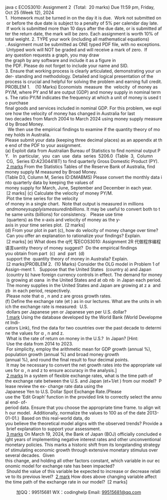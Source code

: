 java c
ECOS3010: Assignment 2  (Total:  20 marks) Due 11:59 pm, Friday, Oct 25 (Week 12), 2024 
1.  Homework must be turned in on the day it is due.  Work not submitted on or before the due date is subject to a penalty of 5% per calendar day late.  If work is submitted more than 10 days after the due date, or is submitted after the return date, the mark will be zero. Each assignment is worth 10% of total weight.
2. TYPE your work (including all mathematical equations) . Assignment must be submitted as ONE typed PDF file, with no exceptions.  Untyped work will NOT be graded and will receive a mark of zero.  If any question requests a graph, you may draw the graph by any software and include it as a figure in the PDF. Please do not forget to include your name and SID.
3. Ensure that working process is clearly articulated, demonstrating your under- standing and methodology. Detailed and logical presentation of the process is crucial and helpful for solving the problem and earning full credit.PROBLEM 1.    (10 Marks) Economists  measure  the  velocity  of money as PY/M, where PY and M are output (GDP) and money supply in nominal terms. The ratio PY/M indicates the frequency at which a unit of money is used to purchase final goods and services included in nominal GDP. For this problem, we explore how the velocity of money has changed in Australia for last two decades from March 2004 to March 2024 using money supply measured by Broad Money.   We then use the empirical findings to examine if the quantity theory of money holds in Australia. Please submit your data (keeping three decimal places) as an appendix at the end of the PDF to your assignment.(a) Exploit data from Australian Bureau of Statistics to find nominal output PY.   In  particular,  you  can  use  data  series  5206.0  (Table  3,  Column  CG,  Series ID:A2304418T) to find quarterly Gross Domestic Product (PY).  [2 marks](b) From the Statistics Tables of the Reserve Bank of Australia, find money supply M measured by Broad Money.(Table D3, Column M, Series ID:DMABMS) Please convert the monthly data into quarterly data by keeping the values of money supply for March, June, September and December in each year.  [2 marks]
(c) Calculate the velocity of money PY/M.  Plot the time series for the velocity of money in a single chart.  Note that output is measured in millions  $ and money supply is measured in billions $. It may be useful to convert both to the same units (billions) for consistency.   Please use time  (quarters) as the x-axis and velocity of money as the y-axis in your time series plot.  [2 marks]
(d) From your plot in part (c), how do velocity of money change over time?  Can you offer an explanation to rationalize your findings? Explain.  [2 marks]
(e) What does the q代 写ECOS3010: Assignment 2R
代做程序编程语言uantity theory of money suggest?  Do the empirical findings you obtain from part  (c)  and  part  (d)  support the  quantity theory of money in Australia? Explain.  [2 marks]PROBLEM 2.  (10 Marks) Consider the OLG model in Problem 1 of Assign-ment 1.   Suppose that the United States  (country a) and Japan  (country b) have foreign currency controls in effect. The demand for money is growing at αana  in the United States and at αb nb  in Japan each period.  The money supplies in the United States and Japan are growing at z a  and zb  in each period, respectively.  Please note that α , n and z are gross growth rates. (f) Define the exchange rate (et ) as in our lectures. What are the units in which the exchange rate is measured:  U.S.  dollars per Japanese yen or Japanese yen per U.S. dollar?  [1 mark](g) Using the database developed by the World Bank (World Development Indi- cators Link), find the data for two countries over the past decade to determine the values for α , n and z.  What is the rate of return on money in the U.S.?  In Japan? [Hint:  Use the data from 2014 to 2023.  For simplicity, employ the arithmetic mean for GDP growth (annual %), population growth (annual %) and broad money growth (annual %), and round the final result to four decimal points.  It may be necessary to convert the net growth rates into the appropriate values for α , n and z to ensure accuracy in the analysis.]  [2 marks](h) In a system of flexible exchange rates, what is the time path of the exchange rate between the U.S. and Japan (et+1/et ) from our model?  Please review the ex- change rate data using the Japanese Yen to U.S. Dollar Spot Exchange Rate.(Please use the ’Edit Graph’ function in the provided link to correctly select the annual end- of-period data. Ensure that you choose the appropriate time frame. to align with our model.  Additionally, normalize the values to 100 as of the date 2013-01-01.)  Based on this real-world data, do you believe the theoretical model aligns with the observed trends? Provide a brief explanation to support your assessment.  [3 marks](i) On March 19, 2024, the Bank of Japan (BOJ) officially concluded eight years of implementing negative interest rates and other unconventional monetary policies. This marks a historic shift from its longstanding strategy of stimulating economic growth through extensive monetary stimulus over several decades.  Given this change, and holding all other factors constant, which variable in our economic model for exchange rate has been impacted?  Should the value of this variable be expected to increase or decrease relative to its previous level?  [2 mark](j) How does above changing variable affect the time path of the exchange rate in our model?  [2 marks]

         
加QQ：99515681  WX：codinghelp  Email: 99515681@qq.com
